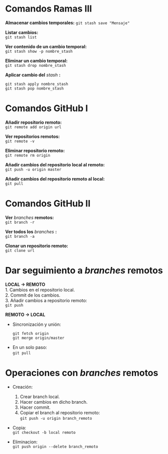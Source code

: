# **Comandos Ramas III**
  **Almacenar cambios temporales:**
  `git stash save "Mensaje"`

  **Listar cambios:**   
  `git stash list`    

  **Ver contenido de un cambio temporal:**  
  `git stash show -p nombre_stash`    

  **Eliminar un cambio temporal:**  
  `git stash drop nombre_stash`   

  **Aplicar cambio del** *stash* **:**
  ~~~
  git stash apply nombre_stash
  git stash pop nombre_stash
  ~~~   

# **Comandos GitHub I**
  **Añadir repositorio remoto:**  
  `git remote add origin url`   

  **Ver repositorios remotos:**   
  `git remote -v`   

  **Eliminar repositorio remoto:**  
  `git remote rm origin`    

  **Añadir cambios del repositorio local al remoto:**   
  `git push -u origin master`   

  **Añadir cambios del repositorio remoto al local:**   
  `git pull`    

# **Comandos GitHub II**  
  **Ver** *branches* **remotos:**   
  `git branch -r`   

  **Ver todos los** *branches* **:**   
  `git branch -a`   

  **Clonar un repositorio remoto:**   
  `git clone url`   

# **Dar seguimiento a** *branches* **remotos**  
  **LOCAL -> REMOTO**   
    1. Cambios en el repositorio local.   
    2. Commit de los cambios.   
    3. Añadir cambios a repositorio remoto:   
    `git push`

  **REMOTO -> LOCAL**   
  * Sincronización y unión:   
    ~~~
    git fetch origin
    git merge origin/master
    ~~~   
  * En un solo paso:    
    `git pull`

# **Operaciones con** *branches* **remotos**  
  * Creación:
    1. Crear branch local.
    2. Hacer cambios en dicho branch.
    3. Hacer commit.
    4. Copiar el branch al repositorio remoto:    
    `git push -u origin branch_remoto`

  * Copia:    
  `git checkout -b local remoto`    

  * Eliminacion:    
  `git push origin --delete branch_remoto`
